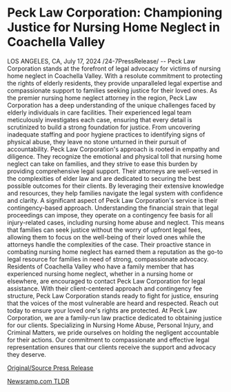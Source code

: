# Peck Law Corporation: Championing Justice for Nursing Home Neglect in Coachella Valley

LOS ANGELES, CA, July 17, 2024 /24-7PressRelease/ -- Peck Law Corporation stands at the forefront of legal advocacy for victims of nursing home neglect in Coachella Valley. With a resolute commitment to protecting the rights of elderly residents, they provide unparalleled legal expertise and compassionate support to families seeking justice for their loved ones.  As the premier nursing home neglect attorney in the region, Peck Law Corporation has a deep understanding of the unique challenges faced by elderly individuals in care facilities. Their experienced legal team meticulously investigates each case, ensuring that every detail is scrutinized to build a strong foundation for justice. From uncovering inadequate staffing and poor hygiene practices to identifying signs of physical abuse, they leave no stone unturned in their pursuit of accountability.  Peck Law Corporation's approach is rooted in empathy and diligence. They recognize the emotional and physical toll that nursing home neglect can take on families, and they strive to ease this burden by providing comprehensive legal support. Their attorneys are well-versed in the complexities of elder law and are dedicated to securing the best possible outcomes for their clients. By leveraging their extensive knowledge and resources, they help families navigate the legal system with confidence and clarity.  A significant aspect of Peck Law Corporation's service is their contingency-based approach. Understanding the financial strain that legal proceedings can impose, they operate on a contingency fee basis for all injury-related cases, including nursing home abuse and neglect. This means that families can seek justice without the worry of upfront legal fees, allowing them to focus on the well-being of their loved ones while the attorneys handle the complexities of the case. Their proactive stance in combating nursing home neglect has earned them a reputation as the go-to legal resource for families in need of strong, compassionate advocacy.  Residents of Coachella Valley who have a family member that has experienced nursing home neglect, whether in a nursing home or elsewhere, are encouraged to contact Peck Law Corporation for legal assistance. With their client-centered approach and contingency fee structure, Peck Law Corporation stands ready to fight for justice, ensuring that the voices of the most vulnerable are heard and respected. Reach out today to ensure your loved one's rights are protected.  At Peck Law Corporation, we are a family-run law practice dedicated to obtaining justice for our clients. Specializing in Nursing Home Abuse, Personal Injury, and Criminal Matters, we pride ourselves on holding the negligent accountable for their actions. Our commitment to compassionate and effective legal representation ensures that our clients receive the support and advocacy they deserve. 

[Original/Source Press Release](https://www.24-7pressrelease.com/press-release/512605/peck-law-corporation-championing-justice-for-nursing-home-neglect-in-coachella-valley) 

[Newsramp.com TLDR](https://newsramp.com/None) 